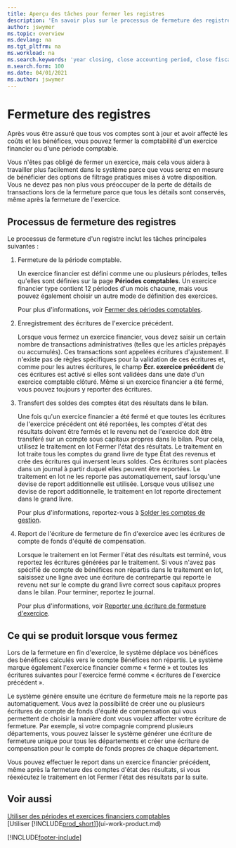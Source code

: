 ```yaml
---
title: Aperçu des tâches pour fermer les registres
description: 'En savoir plus sur le processus de fermeture des registres d''un exercice financier ou d''une période fiscale, et ce qui a lieu après la fermeture, à la fin d''un exercice.'
author: jswymer
ms.topic: overview
ms.devlang: na
ms.tgt_pltfrm: na
ms.workload: na
ms.search.keywords: 'year closing, close accounting period, close fiscal year, bank account detailed trial balance'
m.search.form: 100
ms.date: 04/01/2021
ms.author: jswymer
---
```

# <a name="closing-the-books" />Fermeture des registres
Après vous être assuré que tous vos comptes sont à jour et avoir affecté les coûts et les bénéfices, vous pouvez fermer la comptabilité d'un exercice financier ou d'une période comptable.

Vous n'êtes pas obligé de fermer un exercice, mais cela vous aidera à travailler plus facilement dans le système parce que vous serez en mesure de bénéficier des options de filtrage pratiques mises à votre disposition. Vous ne devez pas non plus vous préoccuper de la perte de détails de transactions lors de la fermeture parce que tous les détails sont conservés, même après la fermeture de l'exercice.

## <a name="closing-book-process" />Processus de fermeture des registres
Le processus de fermeture d'un registre inclut les tâches principales suivantes :

1. Fermeture de la période comptable.

    Un exercice financier est défini comme une ou plusieurs périodes, telles qu'elles sont définies sur la page **Périodes comptables**. Un exercice financier type contient 12 périodes d'un mois chacune, mais vous pouvez également choisir un autre mode de définition des exercices.

    Pour plus d'informations, voir [Fermer des périodes comptables](year-close-account-periods.md).
2. Enregistrement des écritures de l'exercice précédent.

    Lorsque vous fermez un exercice financier, vous devez saisir un certain nombre de transactions administratives (telles que les articles prépayés ou accumulés). Ces transactions sont appelées écritures d'ajustement. Il n'existe pas de règles spécifiques pour la validation de ces écritures et, comme pour les autres écritures, le champ **Écr. exercice précédent** de ces écritures est activé si elles sont validées dans une date d'un exercice comptable clôturé. Même si un exercice financier a été fermé, vous pouvez toujours y reporter des écritures.
3. Transfert des soldes des comptes état des résultats dans le bilan.

    Une fois qu'un exercice financier a été fermé et que toutes les écritures de l'exercice précédent ont été reportées, les comptes d'état des résultats doivent être fermés et le revenu net de l'exercice doit être transféré sur un compte sous capitaux propres dans le bilan. Pour cela, utilisez le traitement en lot Fermer l'état des résultats. Le traitement en lot traite tous les comptes du grand livre de type État des revenus et crée des écritures qui inversent leurs soldes. Ces écritures sont placées dans un journal à partir duquel elles peuvent être reportées. Le traitement en lot ne les reporte pas automatiquement, sauf lorsqu'une devise de report additionnelle est utilisée. Lorsque vous utilisez une devise de report additionnelle, le traitement en lot reporte directement dans le grand livre.

    Pour plus d'informations, reportez-vous à [Solder les comptes de gestion](year-close-income-statement.md).
4. Report de l'écriture de fermeture de fin d'exercice avec les écritures de compte de fonds d'équité de compensation.

    Lorsque le traitement en lot Fermer l'état des résultats est terminé, vous reportez les écritures générées par le traitement. Si vous n'avez pas spécifié de compte de bénéfices non répartis dans le traitement en lot, saisissez une ligne avec une écriture de contrepartie qui reporte le revenu net sur le compte du grand livre correct sous capitaux propres dans le bilan. Pour terminer, reportez le journal.

    Pour plus d'informations, voir [Reporter une écriture de fermeture d'exercice](year-how-post-year-end-close-entry.md).

## <a name="what-happens-when-you-close" />Ce qui se produit lorsque vous fermez
Lors de la fermeture en fin d'exercice, le système déplace vos bénéfices des bénéfices calculés vers le compte Bénéfices non répartis. Le système marque également l'exercice financier comme « fermé » et toutes les écritures suivantes pour l'exercice fermé comme « écritures de l'exercice précédent ».

Le système génère ensuite une écriture de fermeture mais ne la reporte pas automatiquement. Vous avez la possibilité de créer une ou plusieurs écritures de compte de fonds d'équité de compensation qui vous permettent de choisir la manière dont vous voulez affecter votre écriture de fermeture. Par exemple, si votre compagnie comprend plusieurs départements, vous pouvez laisser le système générer une écriture de fermeture unique pour tous les départements et créer une écriture de compensation pour le compte de fonds propres de chaque département.

Vous pouvez effectuer le report dans un exercice financier précédent, même après la fermeture des comptes d'état des résultats, si vous réexécutez le traitement en lot Fermer l'état des résultats par la suite.

## <a name="see-also" />Voir aussi

[Utiliser des périodes et exercices financiers comptables](finance-accounting-periods-and-fiscal-years.md)  
[Utiliser [!INCLUDE[prod_short](includes/prod_short.md)]](ui-work-product.md)


[!INCLUDE[footer-include](includes/footer-banner.md)]
